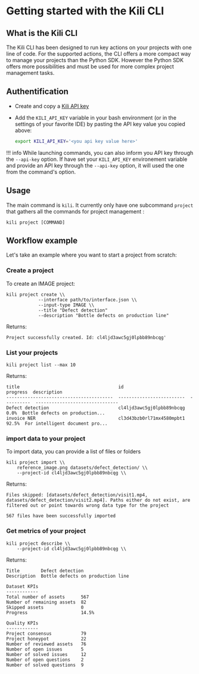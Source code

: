 # Getting started with the Kili CLI

## What is the Kili CLI

The Kili CLI has been designed to run key actions on your projects with one line of code.
For the supported actions, the CLI offers a more compact way to manage your projects than the Python SDK. However the Python SDK offers more possibilities and must be used for more complex project management tasks.

## Authentification

- Create and copy a [Kili API key](https://docs.kili-technology.com/docs/creating-an-api-key)
- Add the `KILI_API_KEY` variable in your bash environment (or in the settings of your favorite IDE) by pasting the API key value you copied above:

  ```bash
  export KILI_API_KEY='<you api key value here>'
  ```

!!! info
    While launching commands, you can also inform you API key through the `--api-key` option. If have set your `KILI_API_KEY` environement variable and provide an API key through the `--api-key` option, it will used the one from the command's option.

## Usage

The main command is `kili`. It currently only have one subcommand `project` that gathers all the commands for project management :

```
kili project [COMMAND]
```

## Workflow example

Let's take an example where you want to start a project from scratch:

### Create a project

To create an IMAGE project:

```
kili project create \\
            --interface path/to/interface.json \\
            --input-type IMAGE \\
            --title "Defect detection"
            --description "Bottle defects on production line"
```

Returns:

```
Project successfully created. Id: cl4ljd3awc5gj0lpbb89nbcqg'
```

### List your projects

```
kili project list --max 10
```

Returns:

```
title                                     id                           progress  description
----------------------------------------  -------------------------  ----------  -------------------------------
Defect detection                          cl4ljd3awc5gj0lpbb89nbcqg        0.0%  Bottle defects on production...
invoice NER                               cl3d43bzb0rl71mx4580mpbt1       92.5%  For intelligent document pro...
```

### import data to your project

To import data, you can provide a list of files or folders

```
kili project import \\
    reference_image.png datasets/defect_detection/ \\
    --project-id cl4ljd3awc5gj0lpbb89nbcqg \\
```

Returns:

```
Files skipped: [datasets/defect_detection/visit1.mp4, datasets/defect_detection/visit2.mp4]. Paths either do not exist, are filtered out or point towards wrong data type for the project

567 files have been successfully imported
```

### Get metrics of your project

```
kili project describe \\
    --project-id cl4ljd3awc5gj0lpbb89nbcqg \\
```

Returns:

```
Title        Defect detection
Description  Bottle defects on production line

Dataset KPIs
------------
Total number of assets      567
Number of remaining assets  82
Skipped assets              0
Progress                    14.5%

Quality KPIs
------------
Project consensus           79
Project honeypot            22
Number of reviewed assets   76
Number of open issues       5
Number of solved issues     12
Number of open questions    2
Number of solved questions  9
```

